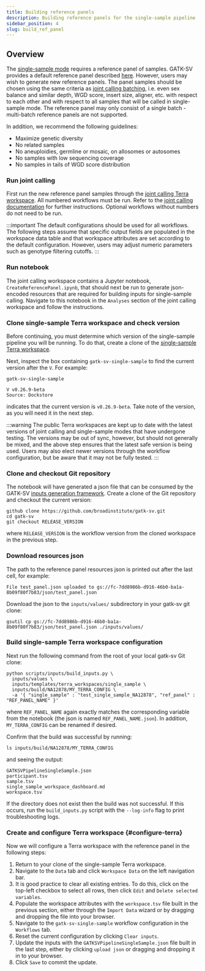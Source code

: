 ```yaml
---
title: Building reference panels
description: Building reference panels for the single-sample pipeline
sidebar_position: 4
slug: build_ref_panel
---
```


## Overview

The [single-sample mode](/docs/gs/calling_modes#single-sample-mode) requires a reference panel of samples. GATK-SV provides a default reference panel described [here](/docs/execution/single#reference-panel). However, users may wish to generate new reference panels. The panel samples should be chosen using the same criteria as [joint calling batching](/docs/modules/eqc#batching), i.e. even sex balance and similar depth, WGD score, insert size, aligner, etc. with respect to each other and with respect to all samples that will be called in single-sample mode. The reference panel may only consist of a single batch - multi-batch reference panels are not supported. 

In addition, we recommend the following guidelines:

- Maximize genetic diversity
- No related samples
- No aneuploidies, germline or mosaic, on allosomes or autosomes
- No samples with low sequencing coverage
- No samples in tails of WGD score distribution

### Run joint calling

First run the new reference panel samples through the [joint calling Terra workspace](https://app.terra.bio/#workspaces/broad-firecloud-dsde-methods/GATK-Structural-Variants-Joint-Calling). All numbered workflows must be run. Refer to the [joint calling documentation](/docs/execution/joint) for further instructions. Optional workflows without numbers do not need to be run.

:::important
The default configurations should be used for all workflows. The following steps assume that specific output fields are populated in the workspace data table and that workspace attributes are set according to the default configuration. However, users may adjust numeric parameters such as genotype filtering cutoffs.
:::

### Run notebook

The joint calling workspace contains a Jupyter notebook, `CreateReferencePanel.ipynb`, that should next be run to generate json-encoded resources that are required for building inputs for single-sample calling. Navigate to this notebook in the `Analyses` section of the joint calling workspace and follow the instructions.

### Clone single-sample Terra workspace and check version

Before continuing, you must determine which version of the single-sample pipeline you will be running. To do that, create a clone of the [single-sample Terra workspace](https://app.terra.bio/#workspaces/broad-firecloud-dsde-methods/GATK-Structural-Variants-Single-Sample). 

Next, inspect the box containing `gatk-sv-single-sample` to find the current version after the `V`. For example:

```
gatk-sv-single-sample

V v0.26.9-beta
Source: Dockstore
```
indicates that the current version is `v0.26.9-beta`. Take note of the version, as you will need it in the next step.

:::warning
The public Terra workspaces are kept up to date with the latest versions of joint calling and single-sample modes that have undergone testing. The versions may be out of sync, however, but should not generally be mixed, and the above step ensures that the latest safe version is being used. Users may also elect newer versions through the workflow configuration, but be aware that it may not be fully tested.
:::

### Clone and checkout Git repository

The notebook will have generated a json file that can be consumed by the GATK-SV [inputs generation framework](/docs/advanced/build_inputs). Create a clone of the Git repository and checkout the current version:

```shell
github clone https://github.com/broadinstitute/gatk-sv.git
cd gatk-sv
git checkout RELEASE_VERSION
```

where `RELEASE_VERSION` is the workflow version from the cloned workspace in the previous step.

### Download resources json

The path to the reference panel resources json is printed out after the last cell, for example:

```
File test_panel.json uploaded to gs://fc-7dd8986b-d916-46b0-ba1a-8b09f80f7b83/json/test_panel.json
```

Download the json to the `inputs/values/` subdirectory in your gatk-sv git clone:

```shell
gsutil cp gs://fc-7dd8986b-d916-46b0-ba1a-8b09f80f7b83/json/test_panel.json ./inputs/values/
```

### Build single-sample Terra workspace configuration

Next run the following command from the root of your local gatk-sv Git clone:

```shell 
python scripts/inputs/build_inputs.py \
  inputs/values \
  inputs/templates/terra_workspaces/single_sample \
  inputs/build/NA12878/MY_TERRA_CONFIG \
  -a '{ "single_sample" : "test_single_sample_NA12878", "ref_panel" : "REF_PANEL_NAME" }'
```

where `REF_PANEL_NAME` again exactly matches the corresponding variable from the notebook (the json is named `REF_PANEL_NAME.json`). In addition, `MY_TERRA_CONFIG` can be renamed if desired.

Confirm that the build was successful by running:

```shell
ls inputs/build/NA12878/MY_TERRA_CONFIG
```

and seeing the output:

```
GATKSVPipelineSingleSample.json
participant.tsv
sample.tsv
single_sample_workspace_dashboard.md
workspace.tsv
```

If the directory does not exist then the build was not successful. If this occurs, run the `build_inputs.py` script with the `--log-info` flag to print troubleshooting logs.

### Create and configure Terra workspace {#configure-terra}

Now we will configure a Terra workspace with the reference panel in the following steps:

1. Return to your clone of the single-sample Terra workspace. 
2. Navigate to the `Data` tab and click `Workspace Data` on the left navigation bar.
3. It is good practice to clear all existing entries. To do this, click on the top-left checkbox to select all rows, then click `Edit` and `Delete selected variables`. 
4. Populate the workspace attributes with the `workspace.tsv` file built in the previous section, either through the `Import Data` wizard or by dragging and dropping the file into your browser.
5. Navigate to the `gatk-sv-single-sample` workflow configuration in the `Workflows` tab. 
6. Reset the current configuration by clicking `Clear inputs`.
7. Update the inputs with the `GATKSVPipelineSingleSample.json` file built in the last step, either by clicking `upload json` or dragging and dropping it in to your browser. 
8. Click `Save` to commit the update.

